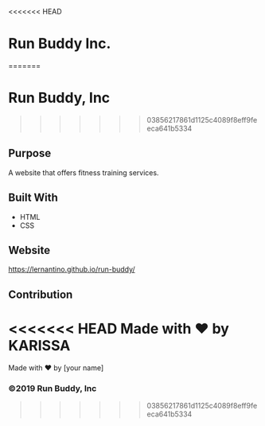 <<<<<<< HEAD
# Run Buddy Inc.
=======
# Run Buddy, Inc
>>>>>>> 03856217861d1125c4089f8eff9feeca641b5334

## Purpose
A website that offers fitness training services. 

## Built With
* HTML
* CSS

## Website
https://lernantino.github.io/run-buddy/

## Contribution
<<<<<<< HEAD
Made with ❤️ by KARISSA
=======
Made with ❤️ by [your name]

### ©️2019 Run Buddy, Inc 
>>>>>>> 03856217861d1125c4089f8eff9feeca641b5334
